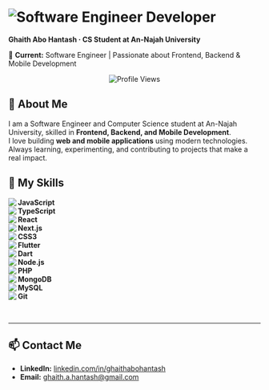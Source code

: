 # ![Software Engineer Developer](https://img.shields.io/badge/Software%20Engineer-Developer-blue?style=for-the-badge)

**Ghaith Abo Hantash · CS Student at An-Najah University**

💼 **Current:** Software Engineer | Passionate about Frontend, Backend & Mobile Development

<p align="center">
  <img src="https://komarev.com/ghpvc/?username=ghaithabohantash&style=for-the-badge" alt="Profile Views"/>
</p>

## 🚀 About Me

I am a Software Engineer and Computer Science student at An-Najah University, skilled in **Frontend, Backend, and Mobile Development**.  
I love building **web and mobile applications** using modern technologies.  
Always learning, experimenting, and contributing to projects that make a real impact.

## 🔧 My Skills

<img align="left" src="https://img.icons8.com/color/48/000000/javascript.png"/> **JavaScript**  
<img align="left" src="https://img.icons8.com/color/48/000000/typescript.png"/> **TypeScript**  
<img align="left" src="https://img.icons8.com/color/48/000000/react-native.png"/> **React**  
<img align="left" src="https://img.icons8.com/ios-filled/50/000000/nextjs.png"/> **Next.js**  
<img align="left" src="https://img.icons8.com/color/48/000000/css3.png"/> **CSS3**  
<img align="left" src="https://img.icons8.com/color/48/000000/flutter.png"/> **Flutter**  
<img align="left" src="https://img.icons8.com/color/48/000000/dart.png"/> **Dart**  
<img align="left" src="https://img.icons8.com/color/48/000000/nodejs.png"/> **Node.js**  
<img align="left" src="https://img.icons8.com/color/48/000000/php.png"/> **PHP**  
<img align="left" src="https://img.icons8.com/color/48/000000/mongodb.png"/> **MongoDB**  
<img align="left" src="https://img.icons8.com/color/48/000000/mysql-logo.png"/> **MySQL**  
<img align="left" src="https://img.icons8.com/color/48/000000/git.png"/> **Git**

<br clear="both"/>

---

## 📫 Contact Me

- **LinkedIn:** [linkedin.com/in/ghaithabohantash](https://linkedin.com/in/ghaithabohantash)  
- **Email:** ghaith.a.hantash@gmail.com
